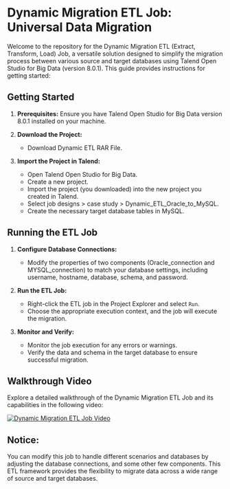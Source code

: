 # Dynamic Migration ETL Job: Universal Data Migration

Welcome to the repository for the Dynamic Migration ETL (Extract, Transform, Load) Job, a versatile solution designed to simplify the migration process between various source and target databases using Talend Open Studio for Big Data (version 8.0.1). This guide provides instructions for getting started:

## Getting Started

1. **Prerequisites:** Ensure you have Talend Open Studio for Big Data version 8.0.1 installed on your machine.

2. **Download the Project:**
   - Download Dynamic ETL RAR File.

3. **Import the Project in Talend:**
   - Open Talend Open Studio for Big Data.
   - Create a new project.
   - Import the project (you downloaded) into the new project you created in Talend.
   - Select job designs > case study > Dynamic_ETL_Oracle_to_MySQL.
   - Create the necessary target database tables in MySQL.

## Running the ETL Job

1. **Configure Database Connections:**
   - Modify the properties of two components (Oracle_connection and MYSQL_connection) to match your database settings, including username, hostname, database, schema, and password.

2. **Run the ETL Job:**
   - Right-click the ETL job in the Project Explorer and select `Run`.
   - Choose the appropriate execution context, and the job will execute the migration.

3. **Monitor and Verify:**
   - Monitor the job execution for any errors or warnings.
   - Verify the data and schema in the target database to ensure successful migration.

## Walkthrough Video

Explore a detailed walkthrough of the Dynamic Migration ETL Job and its capabilities in the following video:

[![Dynamic Migration ETL Job Video](https://github.com/Mohamedlabib25/Dynamic_Migration_from_Oracle_to_MySQL-/assets/132618266/f0d0b9e5-e460-4319-8b14-c131f084c45e)](https://github.com/Mohamedlabib25/Dynamic_Migration_from_Oracle_to_MySQL-/assets/132618266/f0d0b9e5-e460-4319-8b14-c131f084c45e)

## Notice:
You can modify this job to handle different scenarios and databases by adjusting the database connections, and some other few components. This ETL framework provides the flexibility to migrate data across a wide range of source and target databases.

